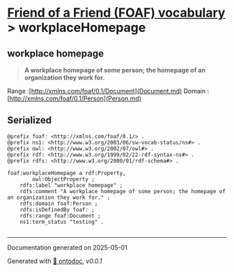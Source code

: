 # [Friend of a Friend (FOAF) vocabulary](../homepage.md) > workplaceHomepage

## workplace homepage

> **A workplace homepage of some person; the homepage of an organization they work for.**

Range :[http://xmlns.com/foaf/0.1/Document](Document.md)
Domain :[http://xmlns.com/foaf/0.1/Person](Person.md)

## Serialized

```ttl
@prefix foaf: <http://xmlns.com/foaf/0.1/> .
@prefix ns1: <http://www.w3.org/2003/06/sw-vocab-status/ns#> .
@prefix owl: <http://www.w3.org/2002/07/owl#> .
@prefix rdf: <http://www.w3.org/1999/02/22-rdf-syntax-ns#> .
@prefix rdfs: <http://www.w3.org/2000/01/rdf-schema#> .

foaf:workplaceHomepage a rdf:Property,
        owl:ObjectProperty ;
    rdfs:label "workplace homepage" ;
    rdfs:comment "A workplace homepage of some person; the homepage of an organization they work for." ;
    rdfs:domain foaf:Person ;
    rdfs:isDefinedBy foaf: ;
    rdfs:range foaf:Document ;
    ns1:term_status "testing" .


```

---

Documentation generated on 2025-05-01

Generated with [📑 ontodoc](https://github.com/StephaneBranly/ontodoc), *v0.0.1*